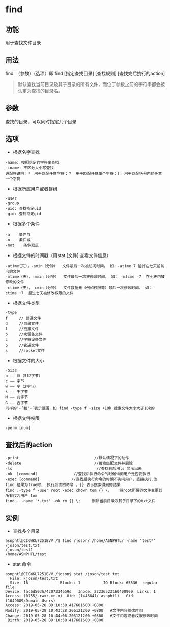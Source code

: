 # find

## 功能

用于查找文件目录

## 用法

find　（参数）（选项）即 find  [指定查找目录]  [查找规则]  [查找完后执行的action]
> 默认查找当前目录及其子目录的所有文件，而位于参数之前的字符串都会被认定为查找的目录名。

## 参数

查找的目录，可以同时指定几个目录

## 选项

- 根据名字查找

```shell
-name: 按照给定的字符串查找
-iname: 不区分大小写查找
通配符说明：*　用于匹配任意字符；？　用于匹配任意单个字符；[] 用于匹配括号内的任意一个字符
```

- 根据所属用户或者群组

```shell
-user
-group
-uid: 查找指定uid
-gid: 查找指定gid
```

- 根据多个条件

```shell
-a    条件与
-o    条件或
-not    条件取反
```

- 根据文件的时间戳（用stat [文件] 查看文件信息）

```shell
-atime(天)，-amin（分钟）  文件最后一次被访问时间。 如：-atime 7 恰好在七天前访问的文件
-mtime（天），-mmin（分钟）  文件最后一次被修改时间。 如： -mtime -7  在七天内被修改的文件
-ctime（天），-cmin（分钟）  文件数据元（例如权限等）最后一次修改时间。 如：-ctime +7  超过七天被修改权限的文件
```

- 根据文件类型

```shell
-type
f     // 普通文件
d     //目录文件
l     //链接文件
b     //块设备文件
c     //字符设备文件
p     //管道文件
s     //socket文件
```

- 根据文件的大小

```shell
-size
b —— 块（512字节）
c —— 字节
w —— 字（2字节）
k —— 千字节
M —— 兆字节
G —— 吉字节
同样的‘-’和‘+’表示范围，如 find -type f -size +10k 搜索文件大小大于10k的
```

- 根据文件权限

```shell
-perm [num]
 ```

## 查找后的action

```shell
-print                                 //默认情况下的动作
-delete                                //搜索匹配文件并删除
-ls                                     //查找到后用ls 显示出来
-ok  [commend]                //查找后执行命令的时候询问用户是否要执行
-exec [commend]              //查找后执行命令的时候不询问用户，直接执行.当 find 结果为true时， 执行后面的命令 ，{} 表示搜索得到的结果
find .-type f -user root -exec chown tom {} \;    将root所属的文件变更其所有权为用户 tom
find . -name '*.txt' -ok rm {} \;     删除当前目录及其子目录下的txt文件
```

## 实例

- 查找多个目录

```shell
asnphtl@CIGWKL7251BVV /$ find /joson/ /home/ASNPHTL/ -name 'test*'
/joson/test.txt
/joson/test1
/home/ASNPHTL/test
```

- stat 命令

```shell
asnphtl@CIGWKL7251BVV /joson$ stat /joson/test.txt
  File: /joson/test.txt
  Size: 16              Blocks: 1          IO Block: 65536  regular file
Device: fac6d503h/4207334659d   Inode: 22236523160400909  Links: 1
Access: (0755/-rwxr-xr-x)  Uid: (1446641/ asnphtl)   Gid: (1049089/Domain Users)
Access: 2019-05-28 09:10:38.417681600 +0800
Modify: 2019-05-28 10:43:28.206121200 +0800   #文件内容修改时间
Change: 2019-05-28 10:44:06.203121200 +0800   #文件内容或者权限修改时间
 Birth: 2019-05-28 09:10:38.417681600 +0800
```
